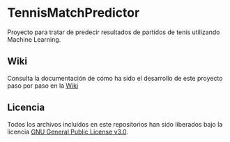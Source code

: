 # TennisMatchPredictor

Proyecto para tratar de predecir resultados de partidos de tenis utilizando Machine Learning.

## Wiki

Consulta la documentación de cómo ha sido el desarrollo de este proyecto paso por paso en la [Wiki](https://github.com/AngelLM/TennisMatchPredictor/wiki)

## Licencia

Todos los archivos incluidos en este repositorios han sido liberados bajo la licencia [GNU General Public License v3.0](https://github.com/AngelLM/TennisMatchPredictor/blob/master/LICENSE).
